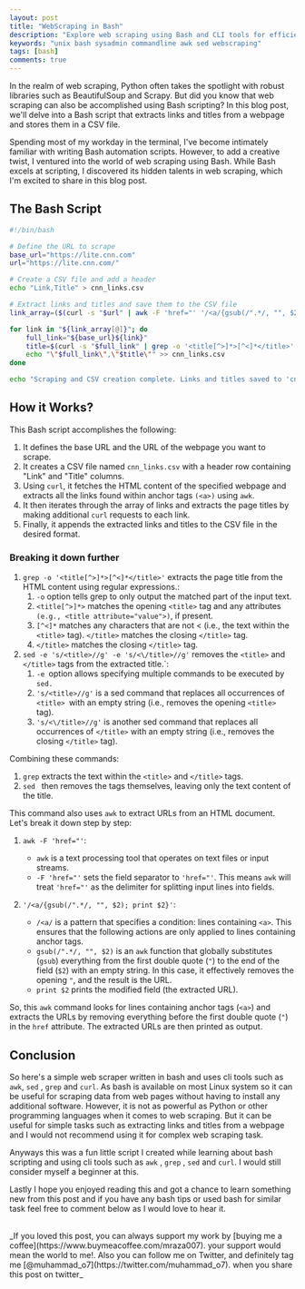 ```yaml
---
layout: post
title: "WebScraping in Bash"
description: "Explore web scraping using Bash and CLI tools for efficient data extraction"
keywords: "unix bash sysadmin commandline awk sed webscraping"
tags: [bash]
comments: true
---
```



In the realm of web scraping, Python often takes the spotlight with robust libraries such as BeautifulSoup and Scrapy. But did you know that web scraping can also be accomplished using Bash scripting? In this blog post, we'll delve into a Bash script that extracts links and titles from a webpage and stores them in a CSV file.

Spending most of my workday in the terminal, I've become intimately familiar with writing Bash automation scripts. However, to add a creative twist, I ventured into the world of web scraping using Bash. While Bash excels at scripting, I discovered its hidden talents in web scraping, which I'm excited to share in this blog post.

## The Bash Script

```bash
#!/bin/bash

# Define the URL to scrape
base_url="https://lite.cnn.com"
url="https://lite.cnn.com/"

# Create a CSV file and add a header
echo "Link,Title" > cnn_links.csv

# Extract links and titles and save them to the CSV file
link_array=($(curl -s "$url" | awk -F 'href="' '/<a/{gsub(/".*/, "", $2); print $2}'))

for link in "${link_array[@]}"; do
    full_link="${base_url}${link}"
    title=$(curl -s "$full_link" | grep -o '<title[^>]*>[^<]*</title>' | sed -e 's/<title>//g' -e 's/<\/title>//g')
    echo "\"$full_link\",\"$title\"" >> cnn_links.csv
done

echo "Scraping and CSV creation complete. Links and titles saved to 'cnn_links.csv'."

```

## How it Works?

This Bash script accomplishes the following:

1. It defines the base URL and the URL of the webpage you want to scrape.
2. It creates a CSV file named `cnn_links.csv` with a header row containing "Link" and "Title" columns.
3. Using `curl`, it fetches the HTML content of the specified webpage and extracts all the links found within anchor tags `(<a>)` using `awk`.
4. It then iterates through the array of links and extracts the page titles by making additional `curl` requests to each link.
5. Finally, it appends the extracted links and titles to the CSV file in the desired format.

### Breaking it down further

1. `grep -o '<title[^>]*>[^<]*</title>'` extracts the page title from the HTML content using regular expressions.:
   1. `-o` option tells grep to only output the matched part of the input text.
   2. `<title[^>]*>` matches the opening `<title>` tag and any attributes `(e.g., <title attribute="value">)`, if present.
   3. `[^<]*` matches any characters that are not < (i.e., the text within the `<title>` tag).
`</title>` matches the closing `</title>` tag.
   4. `</title>` matches the closing `</title>` tag.
2. `sed -e 's/<title>//g' -e 's/<\/title>//g'` removes the `<title>` and `</title>` tags from the extracted title.`:
   1. `-e `option allows specifying multiple commands to be executed by `sed.`
   2. `'s/<title>//g'` is a sed command that replaces all occurrences of `<title> `with an empty string (i.e., removes the opening `<title>` tag).
   3. `'s/<\/title>//g'` is another sed command that replaces all occurrences of `</title>` with an empty string (i.e., removes the closing `</title>` tag).

Combining these commands:

1. `grep` extracts the text within the `<title>` and `</title>` tags.
2. `sed ` then removes the tags themselves, leaving only the text content of the title.


This command also uses `awk` to extract URLs from an HTML document. Let's break it down step by step:

1. `awk -F 'href="'`:
   - `awk` is a text processing tool that operates on text files or input streams.
   - `-F 'href="'` sets the field separator to `'href="'`. This means `awk` will treat `'href="'` as the delimiter for splitting input lines into fields.

2. `'/<a/{gsub(/".*/, "", $2); print $2}'`:
   - `/<a/` is a pattern that specifies a condition: lines containing `<a>`. This ensures that the following actions are only applied to lines containing anchor tags.
   - `gsub(/".*/, "", $2)` is an `awk` function that globally substitutes (`gsub`) everything from the first double quote (`"`) to the end of the field (`$2`) with an empty string. In this case, it effectively removes the opening `"`, and the result is the URL.
   - `print $2` prints the modified field (the extracted URL).

So, this `awk` command looks for lines containing anchor tags (`<a>`) and extracts the URLs by removing everything before the first double quote (`"`) in the `href` attribute. The extracted URLs are then printed as output.


## Conclusion

So here's a simple web scraper written in bash and uses cli tools such as `awk`, `sed` , `grep` and `curl`. As bash is available on most Linux system so it can be useful for scraping data from web pages without having to install any additional software. However, it is not as powerful as Python or other programming languages when it comes to web scraping. But it can be useful for simple tasks such as extracting links and titles from a webpage and I would not recommend using it for complex web scraping task. 

Anyways this was a fun little script I created while learning about bash scripting and using cli tools such as `awk` , `grep` , `sed` and `curl`. I would still consider myself a beginner at this. 


Lastly I hope you enjoyed reading this and got a chance to learn something new from this post and if you have any bash tips or used bash for similar task feel free to comment below as I would love to hear it.


<br>
_If you loved this post, you can always support my work by [buying me a coffee](https://www.buymeacoffee.com/mraza007). your support would mean the world to me!. Also you can follow me on Twitter, and definitely tag me [@muhammad_o7](https://twitter.com/muhammad_o7). when you share this post on twitter_
